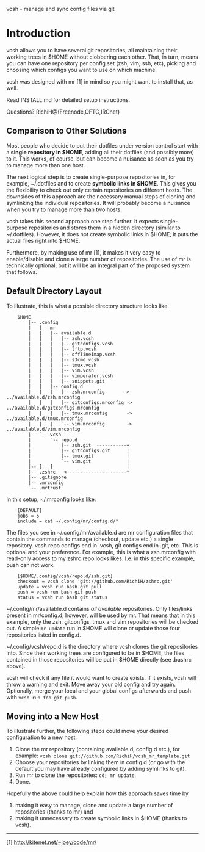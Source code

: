 vcsh - manage and sync config files via git

# Introduction #

vcsh allows you to have several git repositories, all maintaining their working trees in $HOME without clobbering each other.
That, in turn, means you can have one repository per config set (zsh, vim, ssh, etc), picking and choosing which configs you want to use on which machine.

vcsh was designed with mr [1] in mind so you might want to install that, as well.

Read INSTALL.md for detailed setup instructions.

Questions? RichiH@{Freenode,OFTC,IRCnet}

## Comparison to Other Solutions ##

Most people who decide to put their dotfiles under version control start with a **single repository in $HOME**, adding all their dotfiles (and possibly more) to it.
This works, of course, but can become a nuisance as soon as you try to manage more than one host.

The next logical step is to create single-purpose repositories in, for example, ~/.dotfiles and to create **symbolic links in $HOME**.
This gives you the flexibility to check out only certain repositories on different hosts.
The downsides of this approach are the necessary manual steps of cloning and symlinking the individual repositories.
It will probably become a nuisance when you try to manage more than two hosts.

vcsh takes this second approach one step further.
It expects single-purpose repositories and stores them in a hidden directory (similar to ~/.dotfiles).
However, it does not create symbolic links in $HOME; it puts the actual files right into $HOME.

Furthermore, by making use of mr [1], it makes it very easy to enable/disable and clone a large number of repositories.
The use of mr is technically optional, but it will be an integral part of the proposed system that follows.

## Default Directory Layout ##

To illustrate, this is what a possible directory structure looks like.

        $HOME
            |-- .config
            |   |-- mr
            |   |   |-- available.d
            |   |   |   |-- zsh.vcsh
            |   |   |   |-- gitconfigs.vcsh
            |   |   |   |-- lftp.vcsh
            |   |   |   |-- offlineimap.vcsh
            |   |   |   |-- s3cmd.vcsh
            |   |   |   |-- tmux.vcsh
            |   |   |   |-- vim.vcsh
            |   |   |   |-- vimperator.vcsh
            |   |   |   |-- snippets.git
            |   |   |-- config.d
            |   |   |   |-- zsh.mrconfig       -> ../available.d/zsh.mrconfig
            |   |   |   |-- gitconfigs.mrconfig -> ../available.d/gitconfigs.mrconfig
            |   |   |   |-- tmux.mrconfig       -> ../available.d/tmux.mrconfig
            |   |   |   `-- vim.mrconfig        -> ../available.d/vim.mrconfig
            |   `-- vcsh
            |       `-- repo.d
            |           |-- zsh.git  -----------+
            |           |-- gitconfigs.git      |
            |           |-- tmux.git            |
            |           `-- vim.git             |
            |-- [...]                           |
            |-- .zshrc   <----------------------+
            |-- .gitignore
            |-- .mrconfig
            `-- .mrtrust

In this setup, ~/.mrconfig looks like:

        [DEFAULT]
        jobs = 5
        include = cat ~/.config/mr/config.d/*

The files you see in ~/.config/mr/available.d are mr configuration files that contain the commands to manage (checkout, update etc.) a single repository.
vcsh repo configs end in .vcsh, git configs end in .git, etc. This is optional and your preference.
For example, this is what a zsh.mrconfig with read-only access to my zshrc repo looks likes. I.e. in this specific example, push can not work.

        [$HOME/.config/vcsh/repo.d/zsh.git]
        checkout = vcsh clone 'git://github.com/RichiH/zshrc.git'
        update = vcsh run bash git pull
        push = vcsh run bash git push
        status = vcsh run bash git status

~/.config/mr/available.d contains *all available* repositories.
Only files/links present in mr/config.d, however, will be used by mr.
That means that in this example, only the zsh, gitconfigs, tmux and vim repositories will be checked out.
A simple `mr update` run in $HOME will clone or update those four repositories listed in config.d.

~/.config/vcsh/repo.d is the directory where vcsh clones the git repositories into.
Since their working trees are configured to be in $HOME, the files contained in those repositories will be put in $HOME directly (see .bashrc above).

vcsh will check if any file it would want to create exists. If it exists, vcsh will throw a warning and exit. Move away your old config and try again. Optionally, merge your local and your global configs afterwards and push with `vcsh run foo git push`.

## Moving into a New Host ##

To illustrate further, the following steps could move your desired configuration to a new host.

1. Clone the mr repository (containing available.d, config.d etc.), for example: `vcsh clone git://github.com/RichiH/vcsh_mr_template.git`
2. Choose your repositories by linking them in config.d (or go with the default you may have already configured by adding symlinks to git).
3. Run mr to clone the repositories: `cd; mr update`.
4. Done.

Hopefully the above could help explain how this approach saves time by

1. making it easy to manage, clone and update a large number of repositories (thanks to mr) and
2. making it unnecessary to create symbolic links in $HOME (thanks to vcsh).

----------

[1] http://kitenet.net/~joey/code/mr/
